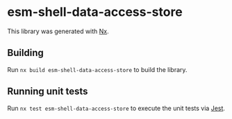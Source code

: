 # esm-shell-data-access-store

This library was generated with [Nx](https://nx.dev).

## Building

Run `nx build esm-shell-data-access-store` to build the library.

## Running unit tests

Run `nx test esm-shell-data-access-store` to execute the unit tests via [Jest](https://jestjs.io).
